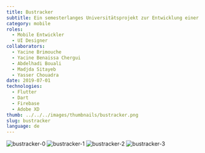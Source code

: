 ```yaml
---
title: Bustracker
subtitle: Ein semesterlanges Universitätsprojekt zur Entwicklung einer Standortverfolgungsplattform für den öffentlichen Nahverkehr mit Flutter, Firebase und Cloud Firestore.
category: mobile
roles:
  - Mobile Entwickler
  - UI Designer
collaborators:
  - Yacine Brimouche
  - Yacine Benaissa Chergui
  - Abdelhadi Bouali
  - Madjda Sitayeb
  - Yasser Chouadra
date: 2019-07-01
technologies: 
  - Flutter
  - Dart
  - Firebase
  - Adobe XD
thumb: ../../../images/thumbnails/bustracker.png
slug: bustracker
language: de
---
```


![bustracker-0](https://mir-s3-cdn-cf.behance.net/project_modules/fs/15641a80114461.5cd823ed3e181.png)
![bustracker-1](https://mir-s3-cdn-cf.behance.net/project_modules/fs/97804e80114461.5cd823ed3e47c.png)
![bustracker-2](https://mir-s3-cdn-cf.behance.net/project_modules/fs/eb9ddd80114461.5cd823ed3dc20.png)
![bustracker-3](https://mir-s3-cdn-cf.behance.net/project_modules/fs/10edff80114461.5cd823ed3d07d.png)